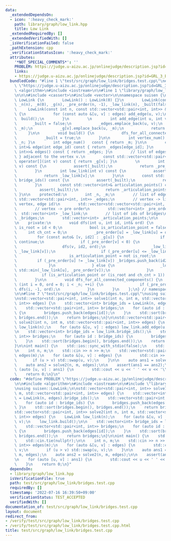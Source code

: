 ```yaml
---
data:
  _extendedDependsOn:
  - icon: ':heavy_check_mark:'
    path: library/graph/low_link.hpp
    title: Low Link
  _extendedRequiredBy: []
  _extendedVerifiedWith: []
  _isVerificationFailed: false
  _pathExtension: cpp
  _verificationStatusIcon: ':heavy_check_mark:'
  attributes:
    '*NOT_SPECIAL_COMMENTS*': ''
    PROBLEM: https://judge.u-aizu.ac.jp/onlinejudge/description.jsp?id=GRL_3_B
    links:
    - https://judge.u-aizu.ac.jp/onlinejudge/description.jsp?id=GRL_3_B
  bundledCode: "#line 1 \"test/src/graph/low_link/bridges.test.cpp\"\n#define PROBLEM\
    \ \"https://judge.u-aizu.ac.jp/onlinejudge/description.jsp?id=GRL_3_B\"\n\n#include\
    \ <algorithm>\n#include <iostream>\n\n#line 1 \"library/graph/low_link.hpp\"\n\
    \n\n\n#include <cassert>\n#include <vector>\n\nnamespace suisen {\n    struct\
    \ LowLink {\n        LowLink() : LowLink(0) {}\n        LowLink(const int n) :\
    \ _n(n), _m(0), _g(n), _pre_order(n, -1), _low_link(n), _built(false) {}\n   \
    \     LowLink(const int n, const std::vector<std::pair<int, int>> &edges) : LowLink(n)\
    \ {\n            for (const auto &[u, v] : edges) add_edge(u, v);\n          \
    \  build();\n        }\n        \n        int add_edge(int u, int v) {\n     \
    \       _built = false;\n            _edges.emplace_back(u, v);\n            _g[u].emplace_back(v,\
    \ _m);\n            _g[v].emplace_back(u, _m);\n            return _m++;\n   \
    \     }\n\n        void build() {\n            dfs_for_all_connected_components();\n\
    \            _built = true;\n        }\n\n        int vertex_num() const { return\
    \ _n; }\n        int edge_num()   const { return _m; }\n\n        const std::pair<int,\
    \ int>& edge(int edge_id) const { return _edges[edge_id]; }\n        const std::vector<std::pair<int,\
    \ int>>& edges() const { return _edges; }\n        // list of edges { u, edge_id\
    \ } adjacent to the vertex v.\n        const std::vector<std::pair<int, int>>&\
    \ operator[](int v) const { return _g[v]; }\n        \n        int pre_order(int\
    \ v) const {\n            assert(_built);\n            return _pre_order[v];\n\
    \        }\n        int low_link(int v) const {\n            assert(_built);\n\
    \            return _low_link[v];\n        }\n\n        const std::vector<int>&\
    \ bridge_ids() const {\n            assert(_built);\n            return _bridges;\n\
    \        }\n        const std::vector<int>& articulation_points() const {\n  \
    \          assert(_built);\n            return _articulation_points;\n       \
    \ }\n\n    protected:\n        int _n, _m;\n        // list of edges\n       \
    \ std::vector<std::pair<int, int>> _edges;\n        // vertex -> list of (adjacent\
    \ vertex, edge id)\n        std::vector<std::vector<std::pair<int, int>>> _g;\n\
    \        // vertex -> pre order\n        std::vector<int> _pre_order;\n      \
    \  std::vector<int> _low_link;\n        // list of ids of bridges\n        std::vector<int>\
    \ _bridges;\n        std::vector<int> _articulation_points;\n\n        bool _built;\n\
    \n    private:\n        void dfs(int u, int id, int& ord) {\n            bool\
    \ is_root = id < 0;\n            bool is_articulation_point = false;\n       \
    \     int ch_cnt = 0;\n            _pre_order[u] = _low_link[u] = ord++;\n   \
    \         for (const auto& [v, id2] : _g[u]) {\n                if (id == id2)\
    \ continue;\n                if (_pre_order[v] < 0) {\n                    ++ch_cnt;\n\
    \                    dfs(v, id2, ord);\n                    _low_link[u] = std::min(_low_link[u],\
    \ _low_link[v]);\n                    if (_pre_order[u] <= _low_link[v]) {\n \
    \                       is_articulation_point = not is_root;\n               \
    \         if (_pre_order[u] != _low_link[v]) _bridges.push_back(id2);\n      \
    \              }\n                } else {\n                    _low_link[u] =\
    \ std::min(_low_link[u], _pre_order[v]);\n                }\n            }\n \
    \           if (is_articulation_point or (is_root and ch_cnt > 1)) _articulation_points.push_back(u);\n\
    \        }\n\n        void dfs_for_all_connected_components() {\n            for\
    \ (int i = 0, ord = 0; i < _n; ++i) {\n                if (_pre_order[i] < 0)\
    \ dfs(i, -1, ord);\n            }\n        }\n    };\n} // namespace suisen\n\n\
    \n\n#line 7 \"test/src/graph/low_link/bridges.test.cpp\"\nusing suisen::LowLink;\n\
    \nstd::vector<std::pair<int, int>> solve1(int n, int m, std::vector<std::pair<int,\
    \ int>> edges) {\n    std::vector<int> bridge_ids = LowLink(n, edges).bridge_ids();\n\
    \    std::vector<std::pair<int, int>> bridges;\n    for (auto id : bridge_ids)\
    \ {\n        bridges.push_back(edges[id]);\n    }\n    std::sort(bridges.begin(),\
    \ bridges.end());\n    return bridges;\n}\n\nstd::vector<std::pair<int, int>>\
    \ solve2(int n, int m, std::vector<std::pair<int, int>> edges) {\n    LowLink\
    \ low_link(n);\n    for (auto &[u, v] : edges) low_link.add_edge(u, v);\n    low_link.build();\n\
    \n    std::vector<int> bridge_ids = low_link.bridge_ids();\n    std::vector<std::pair<int,\
    \ int>> bridges;\n    for (auto id : bridge_ids) {\n        bridges.push_back(edges[id]);\n\
    \    }\n    std::sort(bridges.begin(), bridges.end());\n    return bridges;\n\
    }\n\nint main() {\n    std::ios::sync_with_stdio(false);\n    std::cin.tie(nullptr);\n\
    \n    int n, m;\n    std::cin >> n >> m;\n    std::vector<std::pair<int, int>>\
    \ edges(m);\n    for (auto &[u, v] : edges) {\n        std::cin >> u >> v;\n \
    \       if (u > v) std::swap(u, v);\n    }\n\n    auto ans1 = solve1(n, m, edges);\n\
    \    auto ans2 = solve2(n, m, edges);\n\n    assert(ans1 == ans2);\n\n    for\
    \ (auto [u, v] : ans1) {\n        std::cout << u << ' ' << v << '\\n';\n    }\n\
    \    return 0;\n}\n"
  code: "#define PROBLEM \"https://judge.u-aizu.ac.jp/onlinejudge/description.jsp?id=GRL_3_B\"\
    \n\n#include <algorithm>\n#include <iostream>\n\n#include \"library/graph/low_link.hpp\"\
    \nusing suisen::LowLink;\n\nstd::vector<std::pair<int, int>> solve1(int n, int\
    \ m, std::vector<std::pair<int, int>> edges) {\n    std::vector<int> bridge_ids\
    \ = LowLink(n, edges).bridge_ids();\n    std::vector<std::pair<int, int>> bridges;\n\
    \    for (auto id : bridge_ids) {\n        bridges.push_back(edges[id]);\n   \
    \ }\n    std::sort(bridges.begin(), bridges.end());\n    return bridges;\n}\n\n\
    std::vector<std::pair<int, int>> solve2(int n, int m, std::vector<std::pair<int,\
    \ int>> edges) {\n    LowLink low_link(n);\n    for (auto &[u, v] : edges) low_link.add_edge(u,\
    \ v);\n    low_link.build();\n\n    std::vector<int> bridge_ids = low_link.bridge_ids();\n\
    \    std::vector<std::pair<int, int>> bridges;\n    for (auto id : bridge_ids)\
    \ {\n        bridges.push_back(edges[id]);\n    }\n    std::sort(bridges.begin(),\
    \ bridges.end());\n    return bridges;\n}\n\nint main() {\n    std::ios::sync_with_stdio(false);\n\
    \    std::cin.tie(nullptr);\n\n    int n, m;\n    std::cin >> n >> m;\n    std::vector<std::pair<int,\
    \ int>> edges(m);\n    for (auto &[u, v] : edges) {\n        std::cin >> u >>\
    \ v;\n        if (u > v) std::swap(u, v);\n    }\n\n    auto ans1 = solve1(n,\
    \ m, edges);\n    auto ans2 = solve2(n, m, edges);\n\n    assert(ans1 == ans2);\n\
    \n    for (auto [u, v] : ans1) {\n        std::cout << u << ' ' << v << '\\n';\n\
    \    }\n    return 0;\n}"
  dependsOn:
  - library/graph/low_link.hpp
  isVerificationFile: true
  path: test/src/graph/low_link/bridges.test.cpp
  requiredBy: []
  timestamp: '2022-07-16 16:39:50+09:00'
  verificationStatus: TEST_ACCEPTED
  verifiedWith: []
documentation_of: test/src/graph/low_link/bridges.test.cpp
layout: document
redirect_from:
- /verify/test/src/graph/low_link/bridges.test.cpp
- /verify/test/src/graph/low_link/bridges.test.cpp.html
title: test/src/graph/low_link/bridges.test.cpp
---
```

